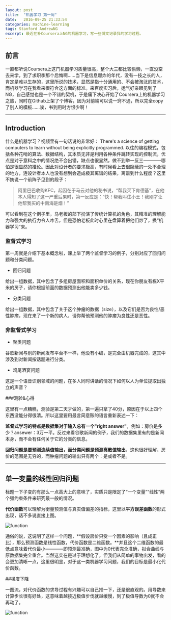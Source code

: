 ```yaml
---
layout: post
title:  "机器学习 第一周"
date:   2016-09-25 21:33:54
categories: machine-learning
tags: Stanford AndrewNG
excerpt: 最近在补Coursera上NG的机器学习，写一些博文记录我的学习过程。
---
```


## 前言

一直都听说Coursera上这门机器学习质量很高，整个大三都比较偷懒，一直没空去来学，到了求职季那个后悔啊……当下是信息爆炸的年代，没有一技之长的人，肯定是难以生存的，这里所说的技术，显然是指十分通用的、不会被淘汰的技术，而机器学习在我看来很符合这方面的标准。来百度实习后，运气好亲眼见到了NG，自己感觉也是一个不错的契机，于是痛下决心开始了Coursera上的机器学习之旅，同时在Github上架了个博客，因为对前端可以说一窍不通，所以完全copy了别人的模板……诶，书到用时方恨少啊！

***

## Introduction

什么是机器学习？视频里有一句话说的非常好： There's a science of getting computers to learn without being explicitly programmed. 以往的编程模式，包括各种花哨的算法、数据结构，其本质无非是利用各种条件跳转实现的控制流，优点是对于意料之中的情况绝不会出错，缺点也很显然，做不到举一反三————哪怕是很显然的推论。因此对设计者的要求极高，有时候看上去很隐蔽的一处不合理的地方，连设计者本人也没有想到会造成极其离谱的结果，离谱到什么程度？这里不妨说一个前阵子见到的段子：
>阿里巴巴收购KFC，起因在于马云对他的秘书说，“帮我买下肯德基”，在他本人得知了这一严重后果时，第一反应是：“快！帮我叫住小王！我刚才让他帮我买的中南海是烟！”

可以看到在这个例子里，马老板的部下扮演了传统计算机的角色，其精准的理解能力和强大的执行力令人咋舌，但是恐怕老板此时心里在盘算着把他们炒了，换“机器学习”来。

### 监督式学习
第一周就是介绍下基本概念啦，课上举了两个监督学习的例子，分别对应了回归问题和分类问题。

* 回归问题

给出一组数据，其中包含了多组房屋面积和面积单价的关系，现在你朋友有栋X平米的房子，请你根据前面的数据预测出他能卖多少钱。

* 分类问题

给出一组数据，其中包含了关于这个肿瘤的数据（size），以及它们是否为良性/恶性肿瘤，现在来了一个新的病人，请你帮他预测他的肿瘤为良性还是恶性。

### 非监督式学习

* 聚类问题

谷歌新闻与别的新闻发布平台不一样，他没有小编，是完全由机器完成的，这其中涉及到对新闻按话题进行分类。

* 鸡尾酒宴问题

这是一个语音识别领域的问题，在多人同时讲话的情况下如何以人为单位提取出独立的声音？

###测验&心得

这里有一点糟糕，测验是第二天才做的，第一遍只拿了40分，原因在于以上四个东西没能分得很清。所以这里要用最言简意赅的语言重新表述一下：

**监督式学习的特点是数据集对于输入总有一个"right answer"**，例如：房价是多少？ansewer：3万一平。反过来看谷歌新闻的例子，我们的数据集里有的是新闻本身，而不会有任何关于它的分类的信息。

**回归问题是要预测连续值输出，而分类问题是预测离散值输出**，这也很好理解，房价的范围是无穷的，而肿瘤问题的输出只有两个：是或者不是。

***

## 单一变量的线性回归问题

标题一下子变的有那么一点高大上的意味了，实质只是限定了“一个变量”“线性”两个强约束条件来研究最一般的情况。

**代价函数**可以理解为衡量预测值与真实值偏差的指标，这里以**平方误差函数**的形式出现，话不多说直接上图。

![function](http://p1.bpimg.com/4851/f932868bfbb53f4f.jpg)

通俗的说，这说明了这样一个问题，**假设房价只受一个因素的影响（且成正比），那么预测函数是线性函数，代价函数是二维函数。**并且这个二维函数的最低点意味着代价最小————即预测最准确，图中为0代表完全准确，拟合曲线与原数据集完全重合。当然这实在是过于理想化了，但我们从简单的事物出发，看的会更加清晰一点，这里很明显，对于这一类机器学习问题，我们的目标是最小化代价函数。

##梯度下降

一图流，对代价函数的求导过程有兴趣可以自己推一下，还是很直观的。用导数来计算步长很有好处，这意味着越接近极值步伐就越缓慢，到了极值导数为0就不会再动了。

![function](http://p1.bpimg.com/4851/253f1d729b9b0885.jpg)
